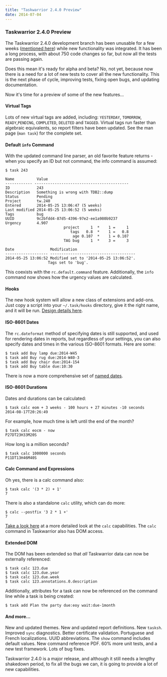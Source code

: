 ```yaml
---
title: "Taskwarrior 2.4.0 Preview"
date: 2014-07-04
---
```


### Taskwarrior 2.4.0 Preview 

The Taskwarrior 2.4.0 development branch has been unusable for a few weeks
([mentioned here](/news/news.20140524)) while new functionality was integrated.
It has been a long process, with about 750 code changes so far, but now all the tests are passing again.

Does this mean it's ready for alpha and beta? No, not yet, because now there is a need for a lot of new tests to cover all the new functionality.
This is the next phase of cycle, improving tests, fixing open bugs, and updating documentation.

Now it's time for a preview of some of the new features...

#### Virtual Tags

Lots of new virtual tags are added, including: `YESTERDAY`, `TOMORROW`, `READY`,`PENDING`, `COMPLETED`, `DELETED` and `TAGGED`. Virtual tags run faster than algebraic equivalents, so report filters have been updated.
See the man page (`man task`) for the complete set.

#### Default `info` Command

With the updated command line parser, an old favorite feature returns - when you specify an ID but not command, the info command is assumed:

 ```
$ task 243

Name          Value
------------­ ------------------------------------------
ID            243
Description   Something is wrong with TDB2::dump
Status        Pending
Project       tw.240
Entered       2014-05-25 13:06:47 (5 weeks)
Last modified 2014-05-25 13:06:52 (5 weeks)
Tags          bug
UUID          9c2bfdd4-87d5-4396-97e2-ee1a980b9237
Urgency       4.907
                           project     1  *    1 =     1
                              tags   0.8  *    1 =   0.8
                               age 0.107  *    1 = 0.107
                           TAG bug     1  *    3 =     3

Date                Modification
------------------- --------------------------------------
2014-05-25 13:06:52 Modified set to '2014-05-25 13:06:52'.
                    Tags set to 'bug'.
```

This coexists with the `rc.default.command` feature.
Additionally, the `info` command now shows how the urgency values are calculated.

#### Hooks

The new hook system will allow a new class of extensions and add-ons.
Just copy a script into your `~/.task/hooks` directory, give it the right name, and it will be run. [Design details here](/docs/hooks).

#### ISO-8601 Dates

The `rc.dateformat` method of specifying dates is still supported, and used for rendering dates in reports, but regardless of your settings, you can also specify dates and times in the various ISO-8601 formats.
Here are some:

```
$ task add Buy lamp due:2014-W45
$ task add Buy rug due:2014-W40-3
$ task add Buy chair due:2014-154
$ task add Buy table due:10:30
```

There is now a more comprehensive set of [named dates](/docs/dates).

#### ISO-8601 Durations

Dates and durations can be calculated:

```
$ task calc eom + 3 weeks - 100 hours + 27 minutes -10 seconds
2014-08-17T20:26:49
```

For example, how much time is left until the end of the month?

```
$ task calc eocm - now
P27DT23H33M20S
```

How long is a million seconds?

```
$ task calc 1000000 seconds
P11DT13H46M40S
```

#### Calc Command and Expressions

Oh yes, there is a calc command also:

```
$ task calc '(3 * 2) + 1'
7
```

There is also a standalone `calc` utility, which can do more:

```
$ calc --postfix '3 2 * 1 +'
7
```

[Take a look here](/docs/commands/calc) at a more detailed look at the `calc` capabilities.
The `calc` command in Taskwarrior also has DOM access.

#### Extended DOM

The DOM has been extended so that *all* Taskwarrior data can now be externally referenced:

```
$ task calc 123.due
$ task calc 123.due.year
$ task calc 123.due.week
$ task calc 123.annotations.0.description
```

Additionally, attributes for a task can now be referenced on the command line while a task is being created:

```
$ task add Plan the party due:eoy wait:due-1month
```

#### And more...

New and updated themes.
New and updated report definitions.
New `tasksh`.
Improved `sync` diagnostics.
Better certificate validation.
Portuguese and French localizations.
UUID abbreviations.
The `show` command includes default values.
New command reference PDF. 60% more unit tests, and a new test framework.
Lots of bug fixes.

Taskwarrior 2.4.0 is a major release, and although it still needs a lengthy shakedown period, to fix all the bugs we can, it is going to provide a lot of new capabilities.
